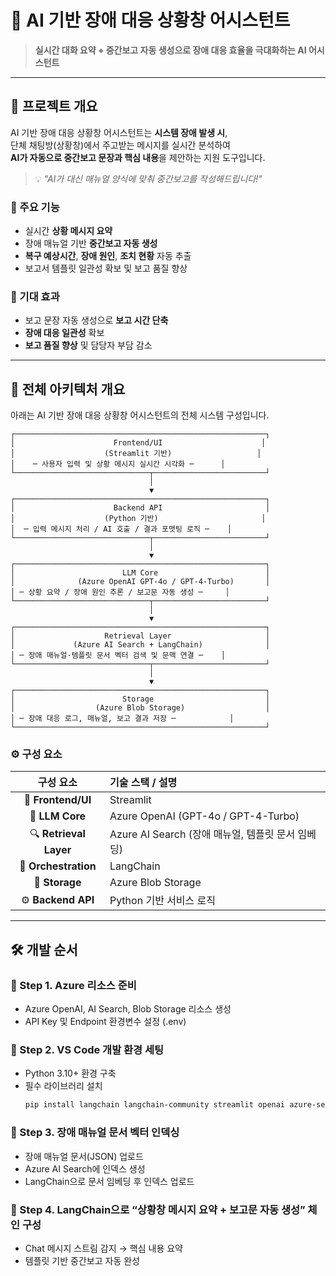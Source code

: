 # 🚨 AI 기반 장애 대응 상황창 어시스턴트

> **실시간 대화 요약 + 중간보고 자동 생성으로 장애 대응 효율을 극대화하는 AI 어시스턴트**

---

## 📘 프로젝트 개요

AI 기반 장애 대응 상황창 어시스턴트는 **시스템 장애 발생 시**,  
단체 채팅방(상황창)에서 주고받는 메시지를 실시간 분석하여  
**AI가 자동으로 중간보고 문장과 핵심 내용**을 제안하는 지원 도구입니다.

> 💡 *"AI가 대신 매뉴얼 양식에 맞춰 중간보고를 작성해드립니다!"*

### 🎯 주요 기능
- 실시간 **상황 메시지 요약**
- 장애 매뉴얼 기반 **중간보고 자동 생성**
- **복구 예상시간**, **장애 원인**, **조치 현황** 자동 추출
- 보고서 템플릿 일관성 확보 및 보고 품질 향상

### 🚀 기대 효과
- 보고 문장 자동 생성으로 **보고 시간 단축**
- **장애 대응 일관성** 확보
- **보고 품질 향상** 및 담당자 부담 감소

---

## 🧩 전체 아키텍처 개요

아래는 AI 기반 장애 대응 상황창 어시스턴트의 전체 시스템 구성입니다.

```text
┌────────────────────────────────────────────────────────┐
│                      Frontend/UI                      │
│                    (Streamlit 기반)                   │
│    ─ 사용자 입력 및 상황 메시지 실시간 시각화 ─      │
└──────────────────────────────┬─────────────────────────┘
                               │
                               ▼
┌────────────────────────────────────────────────────────┐
│                      Backend API                       │
│                    (Python 기반)                       │
│  ─ 입력 메시지 처리 / AI 호출 / 결과 포맷팅 로직 ─    │
└──────────────────────────────┬─────────────────────────┘
                               │
                               ▼
┌────────────────────────────────────────────────────────┐
│                        LLM Core                        │
│              (Azure OpenAI GPT-4o / GPT-4-Turbo)       │
│ ─ 상황 요약 / 장애 원인 추론 / 보고문 자동 생성 ─     │
└──────────────────────────────┬─────────────────────────┘
                               │
                               ▼
┌────────────────────────────────────────────────────────┐
│                    Retrieval Layer                     │
│             (Azure AI Search + LangChain)              │
│ ─ 장애 매뉴얼·템플릿 문서 벡터 검색 및 문맥 연결 ─    │
└──────────────────────────────┬─────────────────────────┘
                               │
                               ▼
┌────────────────────────────────────────────────────────┐
│                        Storage                         │
│                  (Azure Blob Storage)                  │
│ ─ 장애 대응 로그, 매뉴얼, 보고 결과 저장 ─            │
└────────────────────────────────────────────────────────┘

```


### ⚙️ 구성 요소

| 구성 요소 | 기술 스택 / 설명 |
|:--:|:--|
| 🎨 **Frontend/UI** | Streamlit |
| 🧠 **LLM Core** | Azure OpenAI (GPT-4o / GPT-4-Turbo) |
| 🔍 **Retrieval Layer** | Azure AI Search (장애 매뉴얼, 템플릿 문서 임베딩) |
| 🔗 **Orchestration** | LangChain |
| 💾 **Storage** | Azure Blob Storage |
| ⚙️ **Backend API** | Python 기반 서비스 로직 |

---

## 🛠️ 개발 순서

### 🔹 Step 1. Azure 리소스 준비
- Azure OpenAI, AI Search, Blob Storage 리소스 생성
- API Key 및 Endpoint 환경변수 설정 (.env)

### 🔹 Step 2. VS Code 개발 환경 세팅
- Python 3.10+ 환경 구축  
- 필수 라이브러리 설치
  ```bash
  pip install langchain langchain-community streamlit openai azure-search-documents
### 🔹 Step 3. 장애 매뉴얼 문서 벡터 인덱싱
- 장애 매뉴얼 문서(JSON) 업로드
- Azure AI Search에 인덱스 생성
- LangChain으로 문서 임베딩 후 인덱스 업로드

### 🔹 Step 4. LangChain으로 “상황창 메시지 요약 + 보고문 자동 생성” 체인 구성
- Chat 메시지 스트림 감지 → 핵심 내용 요약
- 템플릿 기반 중간보고 자동 완성
